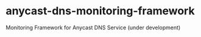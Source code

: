 # anycast-dns-monitoring-framework
Monitoring Framework for Anycast DNS Service (under development)
